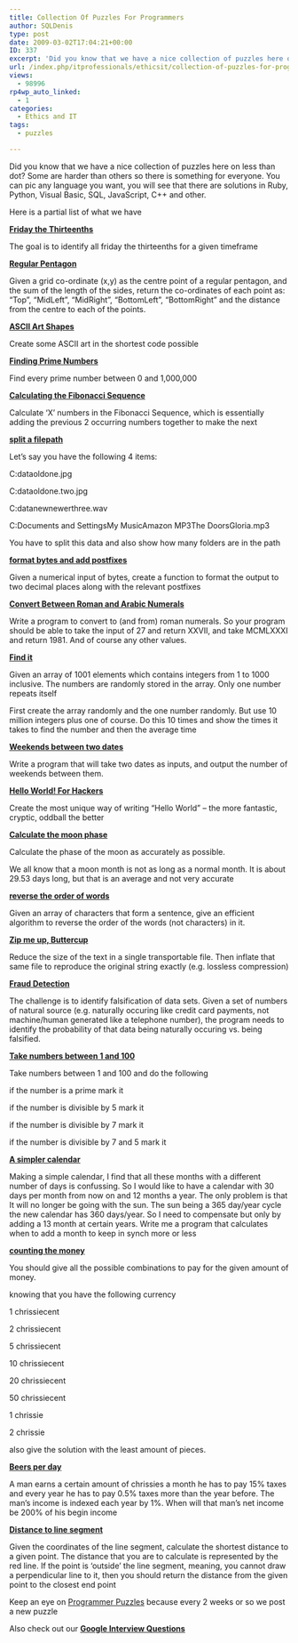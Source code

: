 ```yaml
---
title: Collection Of Puzzles For Programmers
author: SQLDenis
type: post
date: 2009-03-02T17:04:21+00:00
ID: 337
excerpt: 'Did you know that we have a nice collection of puzzles here on less than dot? Some are harder than others so there is something for everyone. You can pic any language you want, you will see that there are solutions in Ruby, Python, Visual Basic, SQL, Ja&hellip;'
url: /index.php/itprofessionals/ethicsit/collection-of-puzzles-for-programmers/
views:
  - 98996
rp4wp_auto_linked:
  - 1
categories:
  - Ethics and IT
tags:
  - puzzles

---
```

Did you know that we have a nice collection of puzzles here on less than dot? Some are harder than others so there is something for everyone. You can pic any language you want, you will see that there are solutions in Ruby, Python, Visual Basic, SQL, JavaScript, C++ and other.

Here is a partial list of what we have 

**[Friday the Thirteenths][1]**
  
The goal is to identify all friday the thirteenths for a given timeframe

**[Regular Pentagon][2]**
  
Given a grid co-ordinate (x,y) as the centre point of a regular pentagon, and the sum of the length of the sides, return the co-ordinates of each point as: &#8220;Top&#8221;, &#8220;MidLeft&#8221;, &#8220;MidRight&#8221;, &#8220;BottomLeft&#8221;, &#8220;BottomRight&#8221; and the distance from the centre to each of the points.

**[ASCII Art Shapes][3]**
  
Create some ASCII art in the shortest code possible

**[Finding Prime Numbers][4]**
  
Find every prime number between 0 and 1,000,000

**[Calculating the Fibonacci Sequence][5]**
  
Calculate &#8216;X&#8217; numbers in the Fibonacci Sequence, which is essentially adding the previous 2 occurring numbers together to make the next 

**[split a filepath][6]**
  
Let&#8217;s say you have the following 4 items:

C:dataoldone.jpg
  
C:dataoldone.two.jpg
  
C:datanewnewerthree.wav
  
C:Documents and SettingsMy MusicAmazon MP3The DoorsGloria.mp3

You have to split this data and also show how many folders are in the path

**[format bytes and add postfixes][7]**
  
Given a numerical input of bytes, create a function to format the output to two decimal places along with the relevant postfixes

**[Convert Between Roman and Arabic Numerals][8]**
  
Write a program to convert to (and from) roman numerals. So your program should be able to take the input of 27 and return XXVII, and take MCMLXXXI and return 1981. And of course any other values. 

**[Find it][9]**
  
Given an array of 1001 elements which contains integers from 1 to 1000 inclusive. The numbers are randomly stored in the array. Only one number repeats itself
  
First create the array randomly and the one number randomly. But use 10 million integers plus one of course. Do this 10 times and show the times it takes to find the number and then the average time

**[Weekends between two dates][10]**
  
Write a program that will take two dates as inputs, and output the number of weekends between them.

**[Hello World! For Hackers][11]**
  
Create the most unique way of writing &#8220;Hello World&#8221; &#8211; the more fantastic, cryptic, oddball the better 

**[Calculate the moon phase][12]**
  
Calculate the phase of the moon as accurately as possible.
  
We all know that a moon month is not as long as a normal month. It is about 29.53 days long, but that is an average and not very accurate

**[reverse the order of words][13]**
  
Given an array of characters that form a sentence, give an efficient algorithm to reverse the order of the words (not characters) in it.

**[Zip me up, Buttercup][14]**
  
Reduce the size of the text in a single transportable file. Then inflate that same file to reproduce the original string exactly (e.g. lossless compression)

**[Fraud Detection][15]**
  
The challenge is to identify falsification of data sets. Given a set of numbers of natural source (e.g. naturally occuring like credit card payments, not machine/human generated like a telephone number), the program needs to identify the probability of that data being naturally occuring vs. being falsified. 

**[Take numbers between 1 and 100][16]**
  
Take numbers between 1 and 100 and do the following

if the number is a prime mark it
  
if the number is divisible by 5 mark it
  
if the number is divisible by 7 mark it
  
if the number is divisible by 7 and 5 mark it

**[A simpler calendar][17]**
  
Making a simple calendar, I find that all these months with a different number of days is confussing. So I would like to have a calendar with 30 days per month from now on and 12 months a year. The only problem is that It will no longer be going with the sun. The sun being a 365 day/year cycle the new calendar has 360 days/year. So I need to compensate but only by adding a 13 month at certain years. Write me a program that calculates when to add a month to keep in synch more or less

**[counting the money][18]**
  
You should give all the possible combinations to pay for the given amount of money.

knowing that you have the following currency
  
1 chrissiecent
  
2 chrissiecent
  
5 chrissiecent
  
10 chrissiecent
  
20 chrissiecent
  
50 chrissiecent
  
1 chrissie
  
2 chrissie

also give the solution with the least amount of pieces.

**[Beers per day][19]**
  
A man earns a certain amount of chrissies a month he has to pay 15% taxes and every year he has to pay 0.5% taxes more than the year before. The man&#8217;s income is indexed each year by 1%. When will that man&#8217;s net income be 200% of his begin income

**[Distance to line segment][20]**
  
Given the coordinates of the line segment, calculate the shortest distance to a given point. The distance that you are to calculate is represented by the red line. If the point is &#8216;outside&#8217; the line segment, meaning, you cannot draw a perpendicular line to it, then you should return the distance from the given point to the closest end point

Keep an eye on [Programmer Puzzles][21] because every 2 weeks or so we post a new puzzle

Also check out our **[Google Interview Questions][22]**

 [1]: http://forum.ltd.local/viewtopic.php?f=102&t=1608
 [2]: http://forum.ltd.local/viewtopic.php?f=102&t=1724
 [3]: http://forum.ltd.local/viewtopic.php?f=102&t=1821
 [4]: http://forum.ltd.local/viewtopic.php?f=102&t=1938
 [5]: http://forum.ltd.local/viewtopic.php?f=102&t=2055
 [6]: http://forum.ltd.local/viewtopic.php?f=102&t=2155
 [7]: http://forum.ltd.local/viewtopic.php?f=102&t=2245
 [8]: http://forum.ltd.local/viewtopic.php?f=102&t=2361
 [9]: http://forum.ltd.local/viewtopic.php?f=102&t=2426
 [10]: http://forum.ltd.local/viewtopic.php?f=102&t=2510
 [11]: http://forum.ltd.local/viewtopic.php?f=102&t=2595
 [12]: http://forum.ltd.local/viewtopic.php?f=102&t=2717
 [13]: http://forum.ltd.local/viewtopic.php?f=102&t=2893
 [14]: http://forum.ltd.local/viewtopic.php?f=102&t=3086
 [15]: http://forum.ltd.local/viewtopic.php?f=102&t=3360
 [16]: http://forum.ltd.local/viewtopic.php?f=102&t=4315
 [17]: http://forum.ltd.local/viewtopic.php?f=102&t=4411
 [18]: http://forum.ltd.local/viewtopic.php?f=102&t=4516
 [19]: http://forum.ltd.local/viewtopic.php?f=102&t=4594
 [20]: http://forum.ltd.local/viewtopic.php?f=102&t=4675
 [21]: http://forum.ltd.local/viewforum.php?f=102
 [22]: /index.php/ITProfessionals/EthicsIT/google-interview-questions